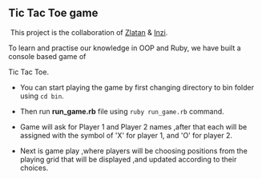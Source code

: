 ## Tic Tac Toe game 

 This project is the collaboration of [Zlatan](https://github.com/zlayabekrija) & [Inzi](https://github.com/inhaq).

To learn and practise our knowledge in OOP and Ruby, we have built a console based game of

Tic Tac Toe.

-   You can start playing the game by first changing directory to bin folder using `cd bin`.

-   Then run **run_game.rb** file using `ruby run_game.rb` command.
    
-   Game will ask for Player 1 and Player 2 names ,after that each will be assigned with the symbol of 'X' for player 1, and 'O' for player 2.
    
-   Next is game play ,where players will be choosing positions from the playing grid that will be displayed ,and updated according to their choices.
